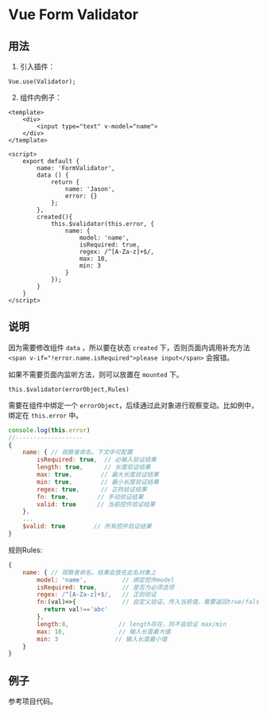 # Vue Form Validator

## 用法

1. 引入插件：

```
Vue.use(Validator);
```

2. 组件内例子：

```vue
<template>
    <div>
        <input type="text" v-model="name">
    </div>
</template>

<script>
    export default {
        name: 'FormValidator',
        data () {
            return {
                name: 'Jason',
                error: {}
            };
        },
        created(){
            this.$validator(this.error, {
                name: {
                    model: 'name',
                    isRequired: true,
                    regex: /^[A-Za-z]+$/,
                    max: 10,
                    min: 3
                }
            });
        }
    }
</script>
```

## 说明

因为需要修改组件 `data` ，所以要在状态 `created` 下，否则页面内调用补充方法 `<span v-if="!error.name.isRequired">please input</span>` 会报错。

如果不需要页面内监听方法，则可以放置在 `mounted` 下。



`this.$validator(errorObject,Rules)`

需要在组件中绑定一个 `errorObject`，后续通过此对象进行观察变动。比如例中，绑定在 `this.error` 中。

```javascript
console.log(this.error)
//-------------------
{
	name: { // 观察者命名，下文中可配置
      	isRequired: true,  // 必输入验证结果
        length: true,	   // 长度验证结果
   	 	max: true,		  // 最大长度验证结果
    	min: true,		  // 最小长度验证结果
    	regex: true, 	  // 正则验证结果
    	fn: true,		 // 手动验证结果
    	valid: true 	 // 当前控件验证结果
	},
  	...
    $valid: true 		// 所有控件验证结果
}
```

规则Rules:

```javascript
{
    name: { // 观察者命名，结果会放在此名对象上
    	model: 'name',			// 绑定控件model
    	isRequired: true, 		// 是否为必须选项
    	regex: /^[A-Za-z]+$/,	// 正则验证
      	fn:(val)=>{			    // 自定义验证，传入当前值，需要返回true/false
          return val!=='abc'
        },
    	length:8, 			   // length存在，则不会验证 max/min
      	max: 10,			   // 输入长度最大值
    	min: 3				  // 输入长度最小值
  	}
}
```

## 例子

参考项目代码。



